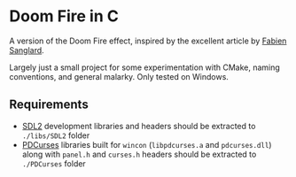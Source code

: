 # Doom Fire in C 

A version of the Doom Fire effect, inspired by the excellent article by [Fabien Sanglard](http://fabiensanglard.net/doom_fire_psx/).

Largely just a small project for some experimentation with CMake, naming conventions, and general malarky. Only tested on Windows.

## Requirements
- [SDL2](https://www.libsdl.org/) development libraries and headers should be extracted to `./libs/SDL2` folder
- [PDCurses](https://pdcurses.org/) libraries built for `wincon` (`libpdcurses.a` and `pdcurses.dll`) along with `panel.h` and `curses.h` headers should be extracted to `./PDCurses` folder
